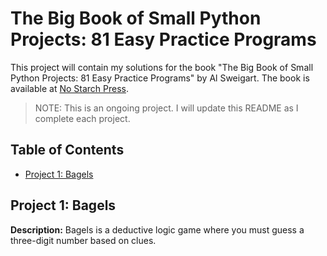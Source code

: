 <!-- omit in toc -->
# The Big Book of Small Python Projects: 81 Easy Practice Programs

This project will contain my solutions for the book "The Big Book of Small Python Projects: 81 Easy Practice Programs" by Al Sweigart. The book is available at [No Starch Press](https://nostarch.com/big-book-small-python-projects).

> NOTE: This is an ongoing project. I will update this README as I complete each project.

<!-- omit in toc -->
## Table of Contents

- [Project 1: Bagels](#project-1-bagels)


## Project 1: Bagels

**Description:** Bagels is a deductive logic game where you must guess a three-digit number based on clues.